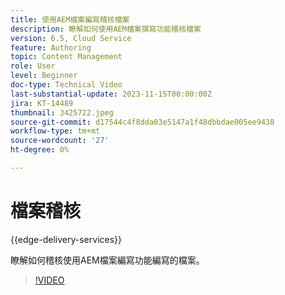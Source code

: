 ```yaml
---
title: 使用AEM檔案編寫稽核檔案
description: 瞭解如何使用AEM檔案撰寫功能稽核檔案
version: 6.5, Cloud Service
feature: Authoring
topic: Content Management
role: User
level: Beginner
doc-type: Technical Video
last-substantial-update: 2023-11-15T00:00:00Z
jira: KT-14489
thumbnail: 3425722.jpeg
source-git-commit: d17544c4f8dda03e5147a1f48dbbdae005ee9438
workflow-type: tm+mt
source-wordcount: '27'
ht-degree: 0%

---
```



# 檔案稽核

{{edge-delivery-services}}

瞭解如何稽核使用AEM檔案編寫功能編寫的檔案。

>[!VIDEO](https://video.tv.adobe.com/v/3425722/?learn=on)
